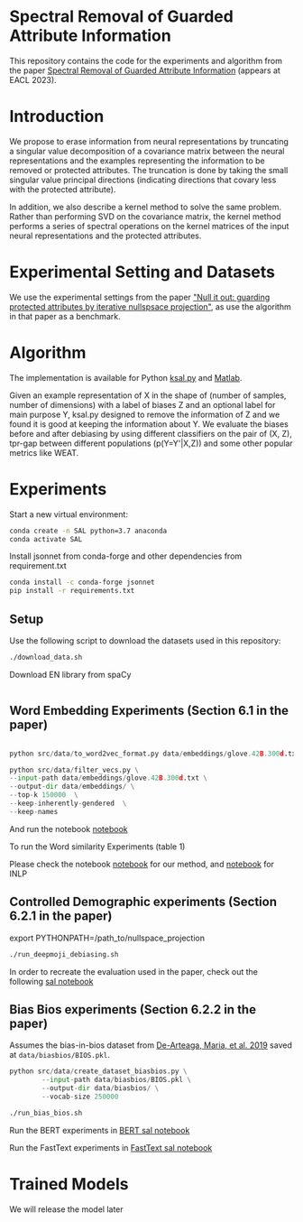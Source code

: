 # Spectral Removal of Guarded Attribute Information

This repository contains the code for the experiments and algorithm from the paper [Spectral Removal of Guarded Attribute Information](https://arxiv.org/abs/2203.07893) (appears at EACL 2023).

# Introduction

We propose to erase information from neural representations by truncating a singular value decomposition of a covariance matrix between the neural representations and the examples representing the information to be removed or protected attributes. The truncation is done by taking the small singular value principal directions (indicating directions that covary less with the protected attribute).

In addition, we also describe a kernel method to solve the same problem. Rather than performing SVD on the covariance matrix, the kernel method performs a series of spectral operations on the kernel  matrices of the input neural representations and the protected attributes.

# Experimental Setting and Datasets

We use the experimental settings from the paper [&#34;Null it out: guarding protected attributes by iterative nullspsace projection&#34;](https://www.aclweb.org/anthology/2020.acl-main.647/), as use the algorithm in that paper as a benchmark.

# Algorithm

The implementation is available for Python [ksal.py](src/ksal) and [Matlab](src/matlab_version).

Given an example representation of X in the shape of (number of samples, number of dimensions) with a label of biases Z and an optional label for main purpose Y, ksal.py designed to remove the information of Z and we found it is good at keeping the information about Y. We evaluate the biases before and after debiasing by using different classifiers on the pair of (X, Z), tpr-gap between different populations (p(Y=Y'|X,Z)) and some other popular metrics like WEAT.

# Experiments

Start a new virtual environment:

```sh
conda create -n SAL python=3.7 anaconda
conda activate SAL
```

Install jsonnet from conda-forge and other dependencies from requirement.txt

```sh
conda install -c conda-forge jsonnet
pip install -r requirements.txt

```

## Setup

Use the following script to download the datasets used in this repository:

```sh
./download_data.sh
```

Download EN library from spaCy

```sh

```

## Word Embedding Experiments (Section 6.1 in the paper)

```py

python src/data/to_word2vec_format.py data/embeddings/glove.42B.300d.txt

python src/data/filter_vecs.py \
--input-path data/embeddings/glove.42B.300d.txt \
--output-dir data/embeddings/ \
--top-k 150000  \
--keep-inherently-gendered  \
--keep-names 
```

And run the notebook [notebook](notebooks/notebook_word-embedding.ipynb)

To run the Word similarity Experiments (table 1)

Please check the notebook [notebook](notebooks/simlex_SAL.ipynb) for our method, and [notebook](notebooks/simlex_INLP.ipynb) for INLP

## Controlled Demographic experiments (Section 6.2.1 in the paper)

export PYTHONPATH=/path_to/nullspace_projection

```sh
./run_deepmoji_debiasing.sh
```

In order to recreate the evaluation used in the paper, check out the following [sal notebook](notebooks/notebook_fair-sentiment.ipynb) 
<!-- and [ksal notebook](notebooks/notebook_FairClassification_ksal.ipynb) -->

## Bias Bios experiments (Section 6.2.2 in the paper)

Assumes the bias-in-bios dataset from [De-Arteaga, Maria, et al. 2019](https://arxiv.org/abs/1901.09451) saved at `data/biasbios/BIOS.pkl`.

```py
python src/data/create_dataset_biasbios.py \
        --input-path data/biasbios/BIOS.pkl \
        --output-dir data/biasbios/ \
        --vocab-size 250000
```

```sh
./run_bias_bios.sh
```

Run the BERT experiments in [BERT sal notebook](notebooks/notebook_fair-profession_bert.ipynb) 
<!-- and [BERT ksal notebook](notebooks/biasbios_bert_ksal.ipynb) -->

Run the FastText experiments in [FastText sal notebook](notebooks/biasbios_fair-profession_fasttext.ipynb) 
<!-- and [FastText ksal notebook](notebooks/biasbios_fasttext_ksal.ipynb) -->

# Trained Models

We will release the model later

